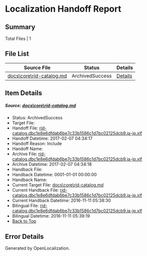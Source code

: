 # <a name='report-top'></a> Localization Handoff Report

## Summary
 Total Files | 1

## File List
 Source File | Status | Details 
 ----------- | ------ | ------- 
 [docs\core\rid-catalog.md](https://github.com/dotnet/docs/blob/811b9539019b7cc2817b5742760ae52fbc2f95dd/docs/core/rid-catalog.md) | ArchivedSuccess | [Details](#fc59a9f3333f01caf9622dd500a5de6e2ae5132b93)

## Item Details
##### <a name='fc59a9f3333f01caf9622dd500a5de6e2ae5132b93'></a> Source: [docs\core\rid-catalog.md](https://github.com/dotnet/docs/blob/811b9539019b7cc2817b5742760ae52fbc2f95dd/docs/core/rid-catalog.md)
* Status: ArchivedSuccess
* Target File: 
* Handoff File: [rid-catalog.dbc1e8e6dfdab6be7c33b1586c1d7bc02125dcb9.ja-jp.xlf](https://github.com/dotnet/docs.handoff/blob/a2119fb5c609a44e8e59ac0f8e8c16bd0219171d/ol-handoff/dotnet/docs.ja-jp/master/dotnet-core/rid-catalog.dbc1e8e6dfdab6be7c33b1586c1d7bc02125dcb9.ja-jp.xlf)
* Handoff Datetime: 2017-02-07 04:34:17
* Handoff Reason: Include
* Handoff Name: 
* Archive File: [rid-catalog.dbc1e8e6dfdab6be7c33b1586c1d7bc02125dcb9.ja-jp.xlf](https://github.com/dotnet/docs.handoff/blob/c10686d7f37493d690c316b895e32e958ddbcb5e/ol-archive/dotnet/docs.ja-jp/master/dotnet-core/rid-catalog.dbc1e8e6dfdab6be7c33b1586c1d7bc02125dcb9.ja-jp.xlf)
* Archive Datetime: 2017-02-07 04:34:18
* Handback File: 
* Handback Datetime: 0001-01-01 00:00:00
* Handback Name: 
* Current Target File: [docs\core\rid-catalog.md](https://github.com/dotnet/docs.ja-jp/blob/384c864165319a8dfb3eef2ebde6587164ea53b2/docs/core/rid-catalog.md)
* Current Handback File: [rid-catalog.dbc1e8e6dfdab6be7c33b1586c1d7bc02125dcb9.ja-jp.xlf](https://github.com/dotnet/docs.handback/blob/0992d94d5cbaebf547312475ce59d3cdd2118e35/ol-handback/dotnet/docs.ja-jp/master/ht-p1/rid-catalog.dbc1e8e6dfdab6be7c33b1586c1d7bc02125dcb9.ja-jp.xlf)
* Current Handback Datetime: 2016-11-11 05:38:30
* Bilingual File: [rid-catalog.dbc1e8e6dfdab6be7c33b1586c1d7bc02125dcb9.ja-jp.xlf](https://github.com/dotnet/docs.handback/blob/0992d94d5cbaebf547312475ce59d3cdd2118e35/ol-handback/dotnet/docs.ja-jp/master/ht-p1/rid-catalog.dbc1e8e6dfdab6be7c33b1586c1d7bc02125dcb9.ja-jp.xlf)
* Bilingual Datetime: 2016-11-11 05:39:19
* [Back to Top](#report-top)


## Error Details

Generated by OpenLocalization.
